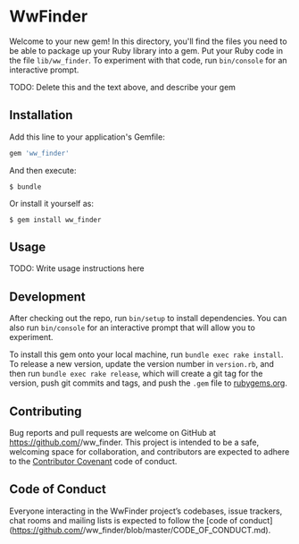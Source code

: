 # WwFinder

Welcome to your new gem! In this directory, you'll find the files you need to be able to package up your Ruby library into a gem. Put your Ruby code in the file `lib/ww_finder`. To experiment with that code, run `bin/console` for an interactive prompt.

TODO: Delete this and the text above, and describe your gem

## Installation

Add this line to your application's Gemfile:

```ruby
gem 'ww_finder'
```

And then execute:

    $ bundle

Or install it yourself as:

    $ gem install ww_finder

## Usage

TODO: Write usage instructions here

## Development

After checking out the repo, run `bin/setup` to install dependencies. You can also run `bin/console` for an interactive prompt that will allow you to experiment.

To install this gem onto your local machine, run `bundle exec rake install`. To release a new version, update the version number in `version.rb`, and then run `bundle exec rake release`, which will create a git tag for the version, push git commits and tags, and push the `.gem` file to [rubygems.org](https://rubygems.org).

## Contributing

Bug reports and pull requests are welcome on GitHub at https://github.com/<github username>/ww_finder. This project is intended to be a safe, welcoming space for collaboration, and contributors are expected to adhere to the [Contributor Covenant](http://contributor-covenant.org) code of conduct.

## Code of Conduct

Everyone interacting in the WwFinder project’s codebases, issue trackers, chat rooms and mailing lists is expected to follow the [code of conduct](https://github.com/<github username>/ww_finder/blob/master/CODE_OF_CONDUCT.md).
